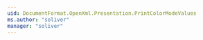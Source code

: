 ```yaml
---
uid: DocumentFormat.OpenXml.Presentation.PrintColorModeValues
ms.author: "soliver"
manager: "soliver"
---
```

